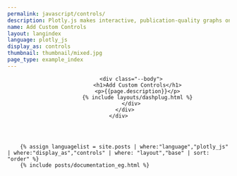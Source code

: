 ```yaml
---
permalink: javascript/controls/
description: Plotly.js makes interactive, publication-quality graphs online. Examples of how to make controls in charts.
name: Add Custom Controls
layout: langindex
language: plotly_js
display_as: controls
thumbnail: thumbnail/mixed.jpg
page_type: example_index
---
```



<header class="--welcome">
	<div class="--welcome-body">
		<!--div.--wrap-inner-->
		<div class="--title">

			<div class="--body">
				<h1>Add Custom Controls</h1>
				<p>{{page.description}}</p>
				{% include layouts/dashplug.html %}
			</div>
		</div>
	</div>
</header>

		{% assign languagelist = site.posts | where:"language","plotly_js" | where:"display_as","controls" | where: "layout","base" | sort: "order" %}
        {% include posts/documentation_eg.html %}
